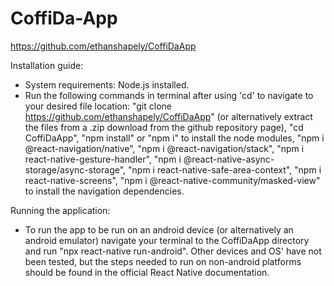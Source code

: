 # CoffiDa-App
https://github.com/ethanshapely/CoffiDaApp

Installation guide:
- System requirements: Node.js installed.
- Run the following commands in terminal after using 'cd' to navigate to your desired file location: "git clone https://github.com/ethanshapely/CoffiDaApp" (or alternatively extract the files from a .zip download from the github repository page), "cd CoffiDaApp", "npm install" or "npm i" to install the node modules, "npm i @react-navigation/native", "npm i @react-navigation/stack", "npm i react-native-gesture-handler", "npm i @react-native-async-storage/async-storage", "npm i react-native-safe-area-context", "npm i react-native-screens", "npm i @react-native-community/masked-view" to install the navigation dependencies.

Running the application:
- To run the app to be run on an android device (or alternatively an android emulator) navigate your terminal to the CoffiDaApp directory and run "npx react-native run-android".
Other devices and OS' have not been tested, but the steps needed to run on non-android platforms should be found in the official React Native documentation.